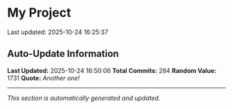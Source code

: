 # My Project


Last updated: 2025-10-24 16:25:37




























































































































































































































































































## Auto-Update Information

**Last Updated:** 2025-10-24 16:50:06
**Total Commits:** 284
**Random Value:** 1731
**Quote:** _Another one!_

---
_This section is automatically generated and updated._
